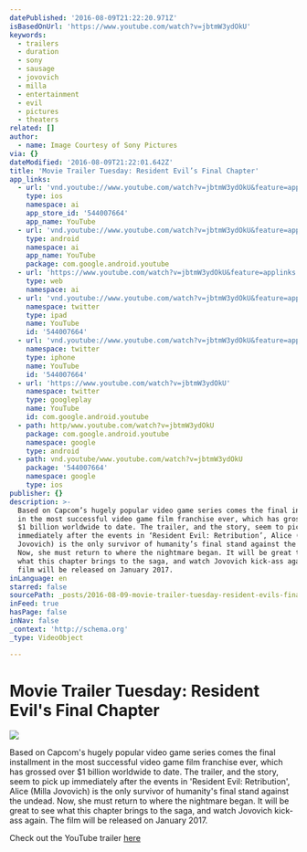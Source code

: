 ```yaml
---
datePublished: '2016-08-09T21:22:20.971Z'
isBasedOnUrl: 'https://www.youtube.com/watch?v=jbtmW3ydOkU'
keywords:
  - trailers
  - duration
  - sony
  - sausage
  - jovovich
  - milla
  - entertainment
  - evil
  - pictures
  - theaters
related: []
author:
  - name: Image Courtesy of Sony Pictures
via: {}
dateModified: '2016-08-09T21:22:01.642Z'
title: 'Movie Trailer Tuesday: Resident Evil’s Final Chapter'
app_links:
  - url: 'vnd.youtube://www.youtube.com/watch?v=jbtmW3ydOkU&feature=applinks'
    type: ios
    namespace: ai
    app_store_id: '544007664'
    app_name: YouTube
  - url: 'vnd.youtube://www.youtube.com/watch?v=jbtmW3ydOkU&feature=applinks'
    type: android
    namespace: ai
    app_name: YouTube
    package: com.google.android.youtube
  - url: 'https://www.youtube.com/watch?v=jbtmW3ydOkU&feature=applinks'
    type: web
    namespace: ai
  - url: 'vnd.youtube://www.youtube.com/watch?v=jbtmW3ydOkU&feature=applinks'
    namespace: twitter
    type: ipad
    name: YouTube
    id: '544007664'
  - url: 'vnd.youtube://www.youtube.com/watch?v=jbtmW3ydOkU&feature=applinks'
    namespace: twitter
    type: iphone
    name: YouTube
    id: '544007664'
  - url: 'https://www.youtube.com/watch?v=jbtmW3ydOkU'
    namespace: twitter
    type: googleplay
    name: YouTube
    id: com.google.android.youtube
  - path: http/www.youtube.com/watch?v=jbtmW3ydOkU
    package: com.google.android.youtube
    namespace: google
    type: android
  - path: vnd.youtube/www.youtube.com/watch?v=jbtmW3ydOkU
    package: '544007664'
    namespace: google
    type: ios
publisher: {}
description: >-
  Based on Capcom’s hugely popular video game series comes the final installment
  in the most successful video game film franchise ever, which has grossed over
  $1 billion worldwide to date. The trailer, and the story, seem to pick up
  immediately after the events in ‘Resident Evil: Retribution’, Alice (Milla
  Jovovich) is the only survivor of humanity’s final stand against the undead.
  Now, she must return to where the nightmare began. It will be great to see
  what this chapter brings to the saga, and watch Jovovich kick-ass again. The
  film will be released on January 2017.
inLanguage: en
starred: false
sourcePath: _posts/2016-08-09-movie-trailer-tuesday-resident-evils-final-chapter.md
inFeed: true
hasPage: false
inNav: false
_context: 'http://schema.org'
_type: VideoObject

---
```

# Movie Trailer Tuesday: Resident Evil's Final Chapter
![](https://the-grid-user-content.s3-us-west-2.amazonaws.com/10504dd3-c5c0-41f7-b5db-e1c6fda2813d.jpg)

Based on Capcom's hugely popular video game series comes the final installment in the most successful video game film franchise ever, which has grossed over $1 billion worldwide to date. The trailer, and the story, seem to pick up immediately after the events in 'Resident Evil: Retribution', Alice (Milla Jovovich) is the only survivor of humanity's final stand against the undead. Now, she must return to where the nightmare began. It will be great to see what this chapter brings to the saga, and watch Jovovich kick-ass again. The film will be released on January 2017\.

Check out the YouTube trailer [here][0]

[0]: https://www.youtube.com/watch?v=jbtmW3ydOkU